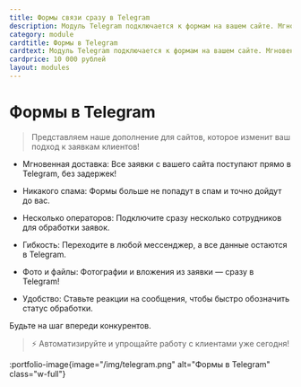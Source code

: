 ```yaml
---
title: Формы связи сразу в Telegram
description: Модуль Telegram подключается к формам на вашем сайте. Мгновенная Доставка. Богатое оформление сообщения и переход в любой мессенджер. 
category: module
cardtitle: Формы в Telegram
cardtext: Модуль Telegram подключается к формам на вашем сайте. Мгновенная Доставка. Богатое оформление сообщения и переход в любой мессенджер.
cardprice: 10 000 рублей
layout: modules 
---
```

# Формы в Telegram

>Представляем наше дополнение для сайтов, которое изменит ваш подход к заявкам клиентов!

- Мгновенная доставка: Все заявки с вашего сайта поступают прямо в Telegram, без задержек!

- Никакого спама: Формы больше не попадут в спам и точно дойдут до вас.

- Несколько операторов: Подключите сразу несколько сотрудников для обработки заявок.

- Гибкость: Переходите в любой мессенджер, а все данные остаются в Telegram.

- Фото и файлы: Фотографии и вложения из заявки — сразу в Telegram!

- Удобство: Ставьте реакции на сообщения, чтобы быстро обозначить статус обработки.

Будьте на шаг впереди конкурентов.

>⚡️ Автоматизируйте и упрощайте работу с клиентами уже сегодня!

:portfolio-image{image="/img/telegram.png" alt="Формы в Telegram" class="w-full"}
